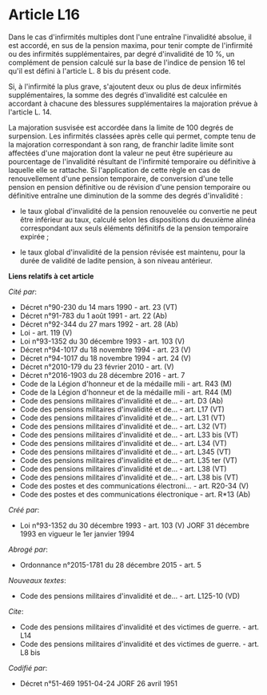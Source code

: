 # Article L16

Dans le cas d'infirmités multiples dont l'une entraîne l'invalidité absolue, il est accordé, en sus de la pension maxima,
pour tenir compte de l'infirmité ou des infirmités supplémentaires, par degré d'invalidité de 10 %, un complément de pension
calculé sur la base de l'indice de pension 16 tel qu'il est défini à l'article L. 8 bis du présent code.

Si, à l'infirmité la plus grave, s'ajoutent deux ou plus de deux infirmités supplémentaires, la somme des degrés d'invalidité
est calculée en accordant à chacune des blessures supplémentaires la majoration prévue à l'article L. 14.

La majoration susvisée est accordée dans la limite de 100 degrés de surpension. Les infirmités classées après celle qui
permet, compte tenu de la majoration correspondant à son rang, de franchir ladite limite sont affectées d'une majoration dont
la valeur ne peut être supérieure au pourcentage de l'invalidité résultant de l'infirmité temporaire ou définitive à laquelle
elle se rattache. Si l'application de cette règle en cas de renouvellement d'une pension temporaire, de conversion d'une
telle pension en pension définitive ou de révision d'une pension temporaire ou définitive entraîne une diminution de la somme
des degrés d'invalidité :

- le taux global d'invalidité de la pension renouvelée ou convertie ne peut être inférieur au taux, calculé selon les
dispositions du deuxième alinéa correspondant aux seuls éléments définitifs de la pension temporaire expirée ;

- le taux global d'invalidité de la pension révisée est maintenu, pour la durée de validité de ladite pension, à son niveau
antérieur.

**Liens relatifs à cet article**

_Cité par_:

  - Décret n°90-230 du 14 mars 1990 - art. 23 (VT)
  - Décret n°91-783 du 1 août 1991 - art. 22 (Ab)
  - Décret n°92-344 du 27 mars 1992 - art. 28 (Ab)
  - Loi - art. 119 (V)
  - Loi n°93-1352 du 30 décembre 1993 - art. 103 (V)
  - Décret n°94-1017 du 18 novembre 1994 - art. 23 (V)
  - Décret n°94-1017 du 18 novembre 1994 - art. 24 (V)
  - Décret n°2010-179 du 23 février 2010 - art. (V)
  - Décret n°2016-1903 du 28 décembre 2016 - art. 7
  - Code de la Légion d'honneur et de la médaille mili - art. R43 (M)
  - Code de la Légion d'honneur et de la médaille mili - art. R44 (M)
  - Code des pensions militaires d'invalidité et de... - art. D3 (Ab)
  - Code des pensions militaires d'invalidité et de... - art. L17 (VT)
  - Code des pensions militaires d'invalidité et de... - art. L31 (VT)
  - Code des pensions militaires d'invalidité et de... - art. L32 (VT)
  - Code des pensions militaires d'invalidité et de... - art. L33 bis (VT)
  - Code des pensions militaires d'invalidité et de... - art. L34 (VT)
  - Code des pensions militaires d'invalidité et de... - art. L345 (VT)
  - Code des pensions militaires d'invalidité et de... - art. L35 ter (VT)
  - Code des pensions militaires d'invalidité et de... - art. L38 (VT)
  - Code des pensions militaires d'invalidité et de... - art. L38 bis (VT)
  - Code des postes et des communications électroni... - art. R20-34 (V)
  - Code des postes et des communications électronique - art. R*13 (Ab)

_Créé par_:

  - Loi n°93-1352 du 30 décembre 1993 - art. 103 (V) JORF 31 décembre 1993 en vigueur le 1er janvier 1994

_Abrogé par_:

  - Ordonnance n°2015-1781 du 28 décembre 2015 - art. 5

_Nouveaux textes_:

  - Code des pensions militaires d'invalidité et de... - art. L125-10 (VD)

_Cite_:

  - Code des pensions militaires d'invalidité et des victimes de guerre. - art. L14
  - Code des pensions militaires d'invalidité et des victimes de guerre. - art. L8 bis

_Codifié par_:

  - Décret n°51-469 1951-04-24 JORF 26 avril 1951
